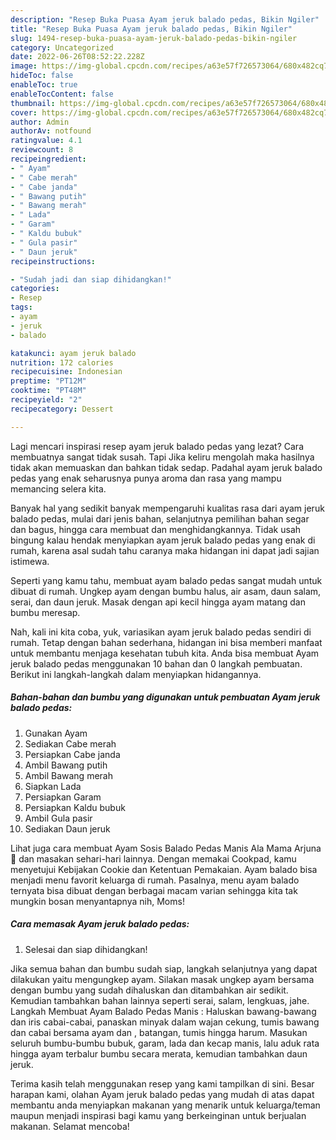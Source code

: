 ```yaml
---
description: "Resep Buka Puasa Ayam jeruk balado pedas, Bikin Ngiler"
title: "Resep Buka Puasa Ayam jeruk balado pedas, Bikin Ngiler"
slug: 1494-resep-buka-puasa-ayam-jeruk-balado-pedas-bikin-ngiler
category: Uncategorized
date: 2022-06-26T08:52:22.228Z
image: https://img-global.cpcdn.com/recipes/a63e57f726573064/680x482cq70/ayam-jeruk-balado-pedas-foto-resep-utama.jpg
hideToc: false
enableToc: true
enableTocContent: false
thumbnail: https://img-global.cpcdn.com/recipes/a63e57f726573064/680x482cq70/ayam-jeruk-balado-pedas-foto-resep-utama.jpg
cover: https://img-global.cpcdn.com/recipes/a63e57f726573064/680x482cq70/ayam-jeruk-balado-pedas-foto-resep-utama.jpg
author: Admin
authorAv: notfound
ratingvalue: 4.1
reviewcount: 8
recipeingredient:
- " Ayam"
- " Cabe merah"
- " Cabe janda"
- " Bawang putih"
- " Bawang merah"
- " Lada"
- " Garam"
- " Kaldu bubuk"
- " Gula pasir"
- " Daun jeruk"
recipeinstructions:

- "Sudah jadi dan siap dihidangkan!"
categories:
- Resep
tags:
- ayam
- jeruk
- balado

katakunci: ayam jeruk balado 
nutrition: 172 calories
recipecuisine: Indonesian
preptime: "PT12M"
cooktime: "PT48M"
recipeyield: "2"
recipecategory: Dessert

---
```



Lagi mencari inspirasi resep ayam jeruk balado pedas yang lezat? Cara membuatnya sangat tidak susah. Tapi Jika keliru mengolah maka hasilnya tidak akan memuaskan dan bahkan tidak sedap. Padahal ayam jeruk balado pedas yang enak seharusnya punya aroma dan rasa yang mampu memancing selera kita.


Banyak hal yang sedikit banyak mempengaruhi kualitas rasa dari ayam jeruk balado pedas, mulai dari jenis bahan, selanjutnya pemilihan bahan segar dan bagus, hingga cara membuat dan menghidangkannya. Tidak usah bingung kalau hendak menyiapkan ayam jeruk balado pedas yang enak di rumah, karena asal sudah tahu caranya maka hidangan ini dapat jadi sajian istimewa.

Seperti yang kamu tahu, membuat ayam balado pedas sangat mudah untuk dibuat di rumah. Ungkep ayam dengan bumbu halus, air asam, daun salam, serai, dan daun jeruk. Masak dengan api kecil hingga ayam matang dan bumbu meresap.


Nah, kali ini kita coba, yuk, variasikan ayam jeruk balado pedas sendiri di rumah. Tetap dengan bahan sederhana, hidangan ini bisa memberi manfaat untuk membantu menjaga kesehatan tubuh kita. Anda bisa membuat Ayam jeruk balado pedas menggunakan 10 bahan dan 0 langkah pembuatan. Berikut ini langkah-langkah dalam menyiapkan hidangannya.

<!--inarticleads1-->

##### Bahan-bahan dan bumbu yang digunakan untuk pembuatan Ayam jeruk balado pedas:

1. Gunakan  Ayam
1. Sediakan  Cabe merah
1. Persiapkan  Cabe janda
1. Ambil  Bawang putih
1. Ambil  Bawang merah
1. Siapkan  Lada
1. Persiapkan  Garam
1. Persiapkan  Kaldu bubuk
1. Ambil  Gula pasir
1. Sediakan  Daun jeruk


Lihat juga cara membuat Ayam Sosis Balado Pedas Manis Ala Mama Arjuna 🍅 dan masakan sehari-hari lainnya. Dengan memakai Cookpad, kamu menyetujui Kebijakan Cookie dan Ketentuan Pemakaian. Ayam balado bisa menjadi menu favorit keluarga di rumah. Pasalnya, menu ayam balado ternyata bisa dibuat dengan berbagai macam varian sehingga kita tak mungkin bosan menyantapnya nih, Moms! 

<!--inarticleads2-->

##### Cara memasak Ayam jeruk balado pedas:


1. Selesai dan siap dihidangkan!

Jika semua bahan dan bumbu sudah siap, langkah selanjutnya yang dapat dilakukan yaitu mengungkep ayam. Silakan masak ungkep ayam bersama dengan bumbu yang sudah dihaluskan dan ditambahkan air sedikit. Kemudian tambahkan bahan lainnya seperti serai, salam, lengkuas, jahe. Langkah Membuat Ayam Balado Pedas Manis : Haluskan bawang-bawang dan iris cabai-cabai, panaskan minyak dalam wajan cekung, tumis bawang dan cabai bersama ayam dan , batangan, tumis hingga harum. Masukan seluruh bumbu-bumbu bubuk, garam, lada dan kecap manis, lalu aduk rata hingga ayam terbalur bumbu secara merata, kemudian tambahkan daun jeruk. 

Terima kasih telah menggunakan resep yang kami tampilkan di sini. Besar harapan kami, olahan Ayam jeruk balado pedas yang mudah di atas dapat membantu anda menyiapkan makanan yang menarik untuk keluarga/teman maupun menjadi inspirasi bagi kamu yang berkeinginan untuk berjualan makanan. Selamat mencoba!
